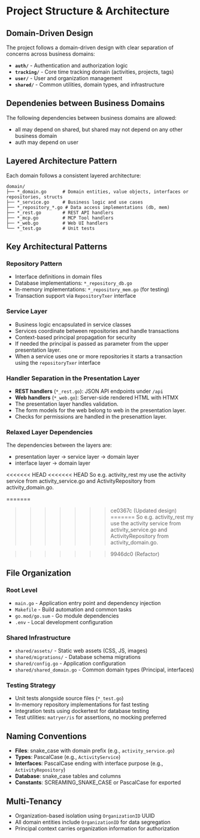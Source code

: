 # Project Structure & Architecture

## Domain-Driven Design
The project follows a domain-driven design with clear separation of concerns across business domains:

- **`auth/`** - Authentication and authorization logic
- **`tracking/`** - Core time tracking domain (activities, projects, tags)  
- **`user/`** - User and organization management
- **`shared/`** - Common utilities, domain types, and infrastructure

## Dependenies between Business Domains

The following dependencies between business domains are allowed:
- all may depend on shared, but shared may not depend on any other business domain
- auth may depend on user

## Layered Architecture Pattern
Each domain follows a consistent layered architecture:

```
domain/
├── *_domain.go      # Domain entities, value objects, interfaces or repositories, structs
├── *_service.go     # Business logic and use cases
├── *_repository_*.go # Data access implementations (db, mem)
├── *_rest.go        # REST API handlers
├── *_mcp.go         # MCP Tool handlers
├── *_web.go         # Web UI handlers
└── *_test.go        # Unit tests
```

## Key Architectural Patterns

### Repository Pattern
- Interface definitions in domain files
- Database implementations: `*_repository_db.go`
- In-memory implementations: `*_repository_mem.go` (for testing)
- Transaction support via `RepositoryTxer` interface

### Service Layer
- Business logic encapsulated in service classes
- Services coordinate between repositories and handle transactions
- Context-based principal propagation for security
- If needed the principal is passed as parameter from the upper presentation layer.
- When a service uses one or more repositories it starts a transaction using the `repositoryTxer` interface

### Handler Separation in the Presentation Layer
- **REST handlers** (`*_rest.go`): JSON API endpoints under `/api`
- **Web handlers** (`*_web.go`): Server-side rendered HTML with HTMX
- The presentation layer handles validation.
- The form models for the web belong to web in the presentation layer.
- Checks for permissions are handled in the presenattion layer.

### Relaxed Layer Dependencies

The dependencies between the layers are:

* presentation layer -> service layer -> domain layer
* interface layer -> domain layer

<<<<<<< HEAD
<<<<<<< HEAD
So e.g. activity_rest my use the activity service from activity_service.go and ActivityRepository from activity_domain.go.

=======
>>>>>>> ce0367c (Updated design)
=======
So e.g. activity_rest my use the activity service from activity_service.go and ActivityRepository from activity_domain.go.

>>>>>>> 9946dc0 (Refactor)
## File Organization

### Root Level
- `main.go` - Application entry point and dependency injection
- `Makefile` - Build automation and common tasks
- `go.mod/go.sum` - Go module dependencies
- `.env` - Local development configuration

### Shared Infrastructure
- `shared/assets/` - Static web assets (CSS, JS, images)
- `shared/migrations/` - Database schema migrations
- `shared/config.go` - Application configuration
- `shared/shared_domain.go` - Common domain types (Principal, interfaces)

### Testing Strategy
- Unit tests alongside source files (`*_test.go`)
- In-memory repository implementations for fast testing
- Integration tests using dockertest for database testing
- Test utilities: `matryer/is` for assertions, no mocking preferred

## Naming Conventions
- **Files**: snake_case with domain prefix (e.g., `activity_service.go`)
- **Types**: PascalCase (e.g., `ActivityService`)
- **Interfaces**: PascalCase ending with interface purpose (e.g., `ActivityRepository`)
- **Database**: snake_case tables and columns
- **Constants**: SCREAMING_SNAKE_CASE or PascalCase for exported

## Multi-Tenancy
- Organization-based isolation using `OrganizationID` UUID
- All domain entities include `OrganizationID` for data segregation
- Principal context carries organization information for authorization